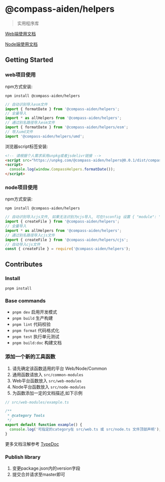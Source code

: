 # @compass-aiden/helpers

> 实用程序库

[Web端使用文档](https://aiden-fe.github.io/compass-helpers/web/)

[Node端使用文档](https://aiden-fe.github.io/compass-helpers/node/)

## Getting Started

### web项目使用

npm方式安装:

`npm install @compass-aiden/helpers`

```typescript
// 自动识别导入esm文件
import { formatDate } from '@compass-aiden/helpers';
// 全量导入
import * as allHelpers from '@compass-aiden/helpers';
// 通过别名路径导入esm文件
import { formatDate } from '@compass-aiden/helpers/esm';
// 导入umd文件
import '@compass-aiden/helpers/umd';
```

浏览器script标签安装:

```html
<!-- 请根据个人需求采用unpkg或者jsdelivr链接 -->
<script src="https://unpkg.com/@compass-aiden/helpers@0.0.1/dist/compass-helpers.umd.js"></script>
<script>
  console.log(window.CompassHelpers.formatDate());
</script>
```

### node项目使用

npm方式安装:

`npm install @compass-aiden/helpers`

```typescript
// 自动识别导入cjs文件, 如果无法识别为cjs导入, 可在tsconfig 设置 { "module": "NodeNext", "moduleResolution": "NodeNext" }或通过其他方式导入
import { createFile } from '@compass-aiden/helpers';
// 全量导入
import * as allHelpers from '@compass-aiden/helpers';
// 通过别名路径导入cjs文件
import { createFile } from '@compass-aiden/helpers/cjs';
// 自动导入cjs文件
const { createFile } = require('@compass-aiden/helpers');
```

## Contributes

### Install

`pnpm install`

### Base commands

- `pnpm dev` 启用开发模式
- `pnpm build` 生产构建
- `pnpm lint` 代码校验
- `pnpm format` 代码格式化
- `pnpm test` 执行单元测试
- `pnpm build:doc` 构建文档

### 添加一个新的工具函数

1. 请先确定该函数适用的平台 Web/Node/Common
2. 通用函数请放入 `src/common-modules`
3. Web平台函数放入 `src/web-modules`
4. Node平台函数放入 `src/node-modules`
5. 为函数添加一定的文档描述,如下示例

```typescript
// src/web-modules/example.ts

/**
 * @category Tools
 */
export default function example() {
  console.log('可指定的category在 src/web.ts 或 src/node.ts 文件顶部声明');
}
```

更多文档注解参考 [TypeDoc](https://typedoc.org/guides/overview/)

### Publish library

1. 变更package.json内的version字段
2. 提交合并请求至master即可
